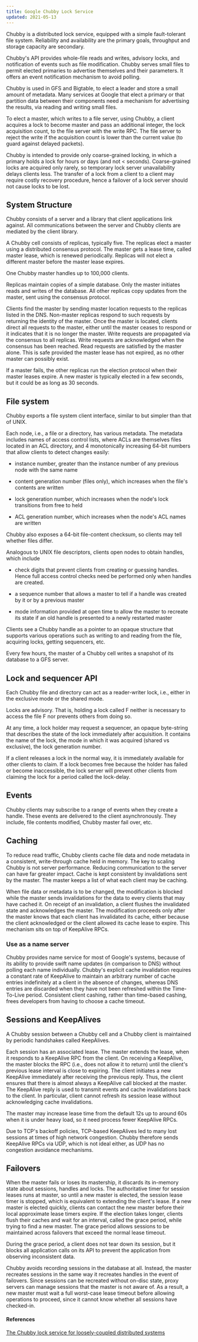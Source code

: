 ```yaml
---
title: Google Chubby Lock Service
updated: 2021-05-13
---
```


Chubby is a distributed lock service, equipped with a simple fault-tolerant file system.
Reliability and availability are the primary goals, throughput and storage capacity are secondary.

Chubby's API provides whole-file reads and writes,
advisory locks, and notification of events such as file modification.
Chubby serves small files to permit elected primaries to advertise themselves and their parameters.
It offers an event notification mechanism to avoid polling.

Chubby is used in GFS and Bigtable, to elect a leader and store a small amount of metadata.
Many services at Google that elect a primary or that partition data between their components need a mechanism for advertising the results, via reading and writing small files.

To elect a master, which writes to a file server, using Chubby, a client acquires a lock to become master and pass an additional integer, the lock acquisition count, to the file server with the write RPC.
The file server to reject the write if the acquisition count is lower than the current value (to guard against delayed packets).

Chubby is intended to provide only coarse-grained locking, in which a primary holds a lock for hours or days (and not < seconds).
Coarse-grained locks are acquired only rarely, so temporary lock server unavailability delays clients less.
The transfer of a lock from a client to a client may require costly recovery procedure, hence a failover of a lock server should not cause locks to be lost.

## System Structure

Chubby consists of a server and a library that client applications link against.
All communications between the server and Chubby clients are mediated by the client library.

A Chubby cell consists of replicas, typically five.
The replicas elect a master using a distributed consensus protocol.
The master gets a lease time, called master lease, which is renewed periodically.
Replicas will not elect a different master before the master lease expires.

One Chubby master handles up to 100,000 clients.

Replicas maintain copies of a simple database.
Only the master initiates reads and writes of the database.
All other replicas copy updates from the master, sent using the consensus protocol.

Clients find the master by sending master location requests to the replicas listed in the DNS.
Non-master replicas respond to such requests by returning the identity of the master.
Once the master is located, clients direct all requests to the master, either until the master ceases to respond or it indicates that it is no longer the master.
Write requests are propagated via the consensus to all replicas.
Write requests are acknowledged when the consensus has been reached.
Read requests are satisfied by the master alone.
This is safe provided the master lease has not expired, as no other master can possibly exist.

If a master fails, the other replicas run the election protocol when their master leases expire.
A new master is typically elected in a few seconds, but it could be as long as 30 seconds.


## File system

Chubby exports a file system client interface, similar to but simpler than that of UNIX.

Each node, i.e., a file or a directory, has various metadata.
The metadata includes names of access control lists, where ACLs are themselves files located in an ACL directory, and 4 monotonically increasing 64-bit numbers that allow clients to detect changes easily:

- instance number, greater than the instance number of any previous node with the same name

- content generation number (files only), which increases when the file's contents are written

- lock generation number, which increases when the node's lock transitions from free to held

- ACL generation number, which increases when the node's ACL names are written

Chubby also exposes a 64-bit file-content checksum, so clients may tell whether files differ.

Analogous to UNIX file descriptors, clients open nodes to obtain handles, which include

- check digits that prevent clients from creating or guessing handles.
Hence full access control checks need be performed only when handles are created.

- a sequence number that allows a master to tell if a handle was created by it or by a previous master

- mode information provided at open time to allow the master to recreate its state if an old handle is presented to a newly restarted master

Clients see a Chubby handle as a pointer to an opaque structure that supports various operations such as writing to and reading from the file, acquiring locks, getting sequencers, etc.

Every few hours, the master of a Chubby cell writes a snapshot of its database to a GFS server.

## Lock and sequencer API

Each Chubby file and directory can act as a reader-writer lock, i.e., either in the exclusive mode or the shared mode.

Locks are advisory. That is, holding a lock called F neither is necessary to access the file F nor prevents others from doing so.

At any time, a lock holder may request a sequencer, an opaque byte-string that describes the state of the lock immediately after acquisition.
It contains the name of the lock, the mode in which it was acquired (shared vs exclusive), the lock generation number.

If a client releases a lock in the normal way, it is immediately available for other clients to claim.
If a lock becomes free because the holder has failed or become inaccessible, the lock server will prevent other clients from claiming the lock for a period called the lock-delay.


## Events

Chubby clients may subscribe to a range of events when they create a handle.
These events are delivered to the client asynchronously.
They include, file contents modified, Chubby master fail over, etc.

## Caching

To reduce read traffic, Chubby clients cache file data and node metadata in a consistent, write-through cache held in memory.
The key to scaling Chubby is not server performance. Reducing communication to the server can have far greater impact.
Cache is kept consistent by invalidations sent by the master.
The master keeps a list of what each client may be caching.

When file data or metadata is to be changed, the modification is blocked while the master sends invalidations for the data to every clients that may have cached it.
On receipt of an invalidation, a client flushes the invalidated state and acknowledges the master.
The modification proceeds only after the master knows that each client has invalidated its cache, either because the client acknowledged or the client allowed its cache lease to expire.
This mechanism sits on top of KeepAlive RPCs.

### Use as a name server

Chubby provides name service for most of Google's systems, because of its ability to provide swift name updates (in comparison to DNS) without polling each name individually.
Chubby's explicit cache invalidation requires a constant rate of KeepAlive to maintain an arbitrary number of cache entries indefinitely at a client in the absence of changes, whereas DNS entries are discarded when they have not been refreshed within the Time-To-Live period.
Consistent client cashing, rather than time-based cashing, frees developers from having to choose a cache timeout.

## Sessions and KeepAlives

A Chubby session between a Chubby cell and a Chubby client is maintained by periodic handshakes called KeepAlives.

Each session has an associated lease.
The master extends the lease, when it responds to a KeepAlive RPC from the client.
On receiving a KeepAlive, the master blocks the RPC (i.e., does not allow it to return) until the client's previous lease interval is close to expiring.
The client initiates a new KeepAlive immediately after receiving the previous reply.
Thus, the client ensures that there is almost always a KeepAlive call blocked at the master.
The KeepAlive reply is used to transmit events and cache invalidations back to the client.
In particular, client cannot refresh its session lease without acknowledging cache invalidations.

The master may increase lease time from the default 12s up to around 60s when it is under heavy load, so it need process fewer KeepAlive RPCs.

Due to TCP's backoff policies, TCP-based KeepAlives led to many lost sessions at times of high network congestion.
Chubby therefore sends KeepAlive RPCs via UDP, which is not ideal either, as UDP has no congestion avoidance mechanisms.

## Failovers

When the master fails or loses its mastership, it discards its in-memory state about sessions, handles and locks.
The authoritative timer for session leases runs at master, so until a new master is elected, the session lease timer is stopped, which is equivalent to extending the client's lease.
If a new master is elected quickly, clients can contact the new master before their local approximate lease timers expire.
If the election takes longer, clients flush their caches and wait for an interval, called the grace period, while trying to find a new master.
The grace period allows sessions to be maintained across failovers that exceed the normal lease timeout.

During the grace period, a client does not tear down its session, but it blocks all application calls on its API to prevent the application from observing inconsistent data.

Chubby avoids recording sessions in the database at all.
Instead, the master recreates sessions in the same way it recreates handles in the event of failovers.
Since sessions can be recreated without on-disc state, proxy servers can manage sessions that the master is not aware of.
As a result, a new master must wait a full worst-case lease timeout before allowing operations to proceed, since it cannot know whether all sessions have checked-in.

#### References

[The Chubby lock service for loosely-coupled distributed systems](https://dl.acm.org/doi/10.5555/1298455.1298487)
